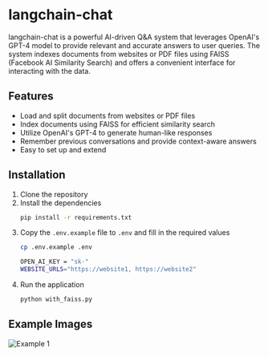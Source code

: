 # langchain-chat
langchain-chat is a powerful AI-driven Q&A system that leverages OpenAI's GPT-4 model to provide relevant and accurate answers to user queries. The system indexes documents from websites or PDF files using FAISS (Facebook AI Similarity Search) and offers a convenient interface for interacting with the data.

## Features
- Load and split documents from websites or PDF files
- Index documents using FAISS for efficient similarity search
- Utilize OpenAI's GPT-4 to generate human-like responses
- Remember previous conversations and provide context-aware answers
- Easy to set up and extend

## Installation
1. Clone the repository
2. Install the dependencies
    ```bash
    pip install -r requirements.txt
    ```
3. Copy the `.env.example` file to `.env` and fill in the required values
   ```bash
   cp .env.example .env
   ```
   ```bash
   OPEN_AI_KEY = "sk-"
   WEBSITE_URLS="https://website1, https://website2"
   ```
4. Run the application
    ```bash
    python with_faiss.py
    ```

## Example Images
![Example 1](https://github.com/shamspias/langchain-chat/blob/main/images/conversation.PNG)